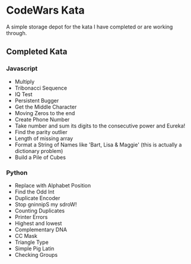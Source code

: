# CodeWars Kata

A simple storage depot for the kata I have completed or are working through.

## Completed Kata

### Javascript
- Multiply
- Tribonacci Sequence
- IQ Test
- Persistent Bugger
- Get the Middle Character
- Moving Zeros to the end
- Create Phone Number
- Take  number and sum its digits to the consecutive power and Eureka!
- Find the parity outlier
- Length of missing array
- Format a String of Names like 'Bart, Lisa & Maggie' (this is actually a dictionary problem)
- Build a Pile of Cubes

### Python
- Replace with Alphabet Position
- Find the Odd Int
- Duplicate Encoder
- Stop gninnipS my sdroW!
- Counting Duplicates
- Printer Errors
- Highest and lowest
- Complementary DNA
- CC Mask
- Triangle Type
- Simple Pig Latin
- Checking Groups